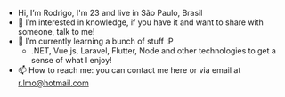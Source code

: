 - Hi, I’m Rodrigo, I'm 23 and live in São Paulo, Brasil
- 👀 I’m interested in knowledge, if you have it and want to share with someone, talk to me!
- 🌱 I’m currently learning a bunch of stuff :P
  - .NET, Vue.js, Laravel, Flutter, Node and other technologies to get a sense of what I enjoy!
- 📫 How to reach me: you can contact me here or via email at r.lmo@hotmail.com

<!---
rlmo/rlmo is a ✨ special ✨ repository because its `README.md` (this file) appears on your GitHub profile.
You can click the Preview link to take a look at your changes.
--->
